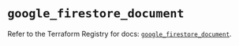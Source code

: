 # `google_firestore_document`

Refer to the Terraform Registry for docs: [`google_firestore_document`](https://registry.terraform.io/providers/hashicorp/google-beta/6.16.0/docs/resources/google_firestore_document).
